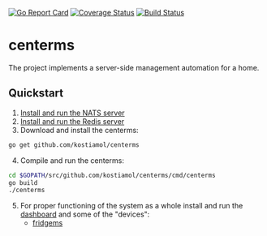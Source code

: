 [![Go Report Card](https://goreportcard.com/badge/github.com/kostiamol/centerms)](https://goreportcard.com/report/github.com/kostiamol/centerms)
[![Coverage Status](https://coveralls.io/repos/github/kostiamol/centerms/badge.svg?branch=master)](https://coveralls.io/github/kostiamol/centerms?branch=master)
[![Build Status](https://travis-ci.org/kostiamol/centerms.svg?branch=master)](https://travis-ci.org/kostiamol/centerms)

# centerms
The project implements a server-side management automation for a home.

## Quickstart
1. [Install and run the NATS server](https://github.com/nats-io/gnatsd#quickstart)
2. [Install and run the Redis server](https://redis.io/topics/quickstart#installing-redis)
3. Download and install the centerms:

```bash
go get github.com/kostiamol/centerms
```

4. Compile and run the centerms:

```bash
cd $GOPATH/src/github.com/kostiamol/centerms/cmd/centerms
go build 
./centerms
```

5. For proper functioning of the system as a whole install and run the [dashboard](https://github.com/kostiamol/dashboard-ui) and some of the "devices":
    - [fridgems](https://github.com/kostiamol/fridgems)
